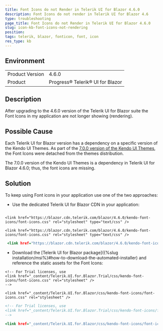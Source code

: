 ```yaml
---
title: Font Icons do not Render in Telerik UI for Blazor 4.6.0
description: Font Icons do not render in Telerik UI for Blazor 4.6
type: troubleshooting
page_title: Font Icons do not Render in Telerik UI for Blazor 4.6.0
slug: icon-kb-font-icons-not-rendering
position: 
tags: telerik, blazor, fonticon, font, icon
res_type: kb
---
```


## Environment

<table>
    <tbody>
        <tr>
            <td>Product Version</td>
            <td>4.6.0</td>
        </tr>
        <tr>
            <td>Product</td>
            <td>Progress® Telerik® UI for Blazor</td>
        </tr>
    </tbody>
</table>

## Description

After upgrading to the 4.6.0 version of the Telerik UI for Blazor suite the Font Icons in my application are not longer showing (rendering). 

## Possible Cause

Each Telerik UI for Blazor version has a dependency on a specific version of the Kendo UI Themes. As part of the [7.0.0 version of the Kendo UI Themes](https://github.com/telerik/kendo-themes/blob/develop/CHANGELOG.md#breaking-changes), the Font Icons were detached from the themes distribution.

The 7.0.0 version of the Kendo UI Themes is a dependency in Telerik UI for Blazor 4.6.0; thus, the font icons are missing.

## Solution

To keep using Font icons in your application use one of the two approaches:

* Use the dedicated Telerik UI for Blazor CDN in your application:

````_Host.cshtml

<link href="https://blazor.cdn.telerik.com/blazor/4.6.0/kendo-font-icons/font-icons.css" rel="stylesheet" type="text/css" />

<link href="https://blazor.cdn.telerik.com/blazor/4.6.0/kendo-font-icons/font-icons.css" rel="stylesheet" type="text/css" />
````
````index.html
 <link href="https://blazor.cdn.telerik.com/blazor/4.6.0/kendo-font-icons/font-icons.css" rel="stylesheet" type="text/css" />
````

* Download the [Telerik UI for Blazor package]({%slug installation/msi%}#how-to-download-the-automated-installer) and reference the static assets for the Font Icons:

````_Host.cshtml
<!-- For Trial licenses, use
<link href="_content/Telerik.UI.for.Blazor.Trial/css/kendo-font-icons/font-icons.css" rel="stylesheet" />
-->

<link href="_content/Telerik.UI.for.Blazor/css/kendo-font-icons/font-icons.css" rel="stylesheet" />
````
````index.html
<!-- For Trial licenses, use
<link href="_content/Telerik.UI.for.Blazor.Trial/css/kendo-font-icons/font-icons.css" rel="stylesheet" />
-->

<link href="_content/Telerik.UI.for.Blazor/css/kendo-font-icons/font-icons.css" rel="stylesheet" />
````
